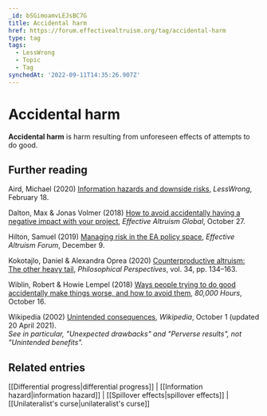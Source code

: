 ```yaml
---
_id: bSGimoamvLEJsBC7G
title: Accidental harm
href: https://forum.effectivealtruism.org/tag/accidental-harm
type: tag
tags:
  - LessWrong
  - Topic
  - Tag
synchedAt: '2022-09-11T14:35:26.907Z'
---
```

# Accidental harm

**Accidental harm** is harm resulting from unforeseen effects of attempts to do good.

Further reading
---------------

Aird, Michael (2020) [Information hazards and downside risks](https://www.lesswrong.com/s/r3dKPwpkkMnJPbjZE), *LessWrong*, February 18.

Dalton, Max & Jonas Volmer (2018) [How to avoid accidentally having a negative impact with your project](https://www.youtube.com/watch?v=RU168E9fLIM), *Effective Altruism Global*, October 27.

Hilton, Samuel (2019) [Managing risk in the EA policy space](https://forum.effectivealtruism.org/posts/Q7qzxhwEWeKC3uzK3/managing-risk-in-the-ea-policy-space), *Effective Altruism Forum*, December 9.

Kokotajlo, Daniel & Alexandra Oprea (2020) [Counterproductive altruism: The other heavy tail](http://doi.org/10.1111/phpe.12133), *Philosophical Perspectives*, vol. 34, pp. 134–163.

Wiblin, Robert & Howie Lempel (2018) [Ways people trying to do good accidentally make things worse, and how to avoid them](https://80000hours.org/articles/accidental-harm/), *80,000 Hours*, October 16.

Wikipedia (2002) [Unintended consequences](https://en.wikipedia.org/wiki/Unintended_consequences), *Wikipedia*, October 1 (updated 20 April 2021).  
*See in particular, "Unexpected drawbacks" and "Perverse results", not "Unintended benefits".*

Related entries
---------------

[[Differential progress|differential progress]] | [[Information hazard|information hazard]] | [[Spillover effects|spillover effects]] | [[Unilateralist's curse|unilateralist's curse]]